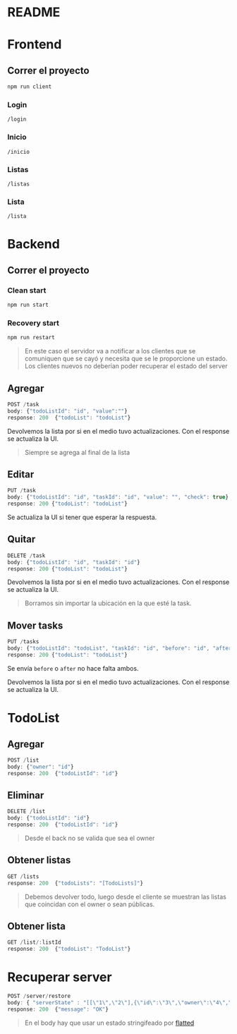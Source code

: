 # README

# Frontend

## Correr el proyecto

``` Bash
npm run client
```

### Login

```
/login
```

### Inicio

```
/inicio
```

### Listas

```
/listas
```

### Lista
```
/lista
```


# Backend

## Correr el proyecto

### Clean start

``` Bash
npm run start
```

### Recovery start

``` Bash
npm run restart
```
> En este caso el servidor va a notificar a los clientes que se comuniquen que se cayó y necesita que se le proporcione un estado.
> Los clientes nuevos no deberían poder recuperar el estado del server

## Agregar
``` Javascript
POST /task
body: {"todoListId": "id", "value":""}
response: 200  {"todoList": "todoList"}
```
Devolvemos la lista por si en el medio tuvo actualizaciones. Con el response se actualiza la UI.
> Siempre se agrega al final de la lista

## Editar
``` Javascript
PUT /task
body: {"todoListId": "id", "taskId": "id", "value": "", "check": true}
response: 200 {"todoList": "todoList"}
```
Se actualiza la UI si tener que esperar la respuesta.


## Quitar
``` Javascript
DELETE /task
body: {"todoListId": "id", "taskId": "id"}
response: 200 {"todoList": "todoList"}
```
Devolvemos la lista por si en el medio tuvo actualizaciones. Con el response se actualiza la UI.
> Borramos sin importar la ubicación en la que esté la task.


## Mover tasks
``` Javascript
PUT /tasks
body: {"todoListId": "todoList", "taskId": "id", "before": "id", "after": "id"}
response: 200 {"todoList": "todoList"}
```
Se envía `before` o `after` no hace falta ambos.

Devolvemos la lista por si en el medio tuvo actualizaciones. Con el response se actualiza la UI.

# TodoList

## Agregar
``` Javascript
POST /list
body: {"owner": "id"}
response: 200  {"todoListId": "id"}
```

## Eliminar
``` Javascript
DELETE /list
body: {"todoListId": "id"}
response: 200  {"todoListId": "id"}
```
> Desde el back no se valida que sea el owner

## Obtener listas
``` Javascript
GET /lists
response: 200  {"todoLists": "[TodoLists]"}
```
> Debemos devolver todo, luego desde el cliente se muestran
> las listas que coincidan con el owner o sean públicas.


## Obtener lista
``` Javascript
GET /list/:listId
response: 200  {"todoList": "TodoList"}
```

# Recuperar server
``` Javascript
POST /server/restore
body: { "serverState" : "[[\"1\",\"2\"],{\"id\":\"3\",\"owner\":\"4\",\"tasks\":\"5\",\"isPublic\":false},{\"id\":\"6\",\"owner\":\"7\",\"tasks\":\"8\",\"isPublic\":true},\"1\",\"User1\",[],\"2\",\"User2\",[]]" }
response: 200  {"message": "OK"}
```
> En el body hay que usar un estado stringifeado por [flatted](https://www.npmjs.com/package/flatted)
